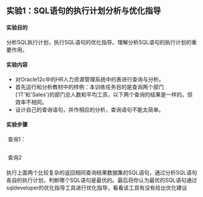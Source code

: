 ## 实验1：SQL语句的执行计划分析与优化指导

#### **实验目的**

​	分析SQL执行计划，执行SQL语句的优化指导。理解分析SQL语句的执行计划的重要作用。

#### **实验内容**

- 对Oracle12c中的HR人力资源管理系统中的表进行查询与分析。
- 首先运行和分析教材中的样例：本训练任务目的是查询两个部门('IT'和'Sales')的部门总人数和平均工资，以下两个查询的结果是一样的。但效率不相同。
- 设计自己的查询语句，并作相应的分析，查询语句不能太简单。

#### **实验步骤**

​	查询1：

```

```

​	查询2



 

#### 

执行上面两个比较复杂的返回相同查询结果数据集的SQL语句，通过分析SQL语句各自的执行计划，判断哪个SQL语句是最优的。最后将你认为最优的SQL语句通过sqldeveloper的优化指导工具进行优化指导，看看该工具有没有给出优化建议

 

